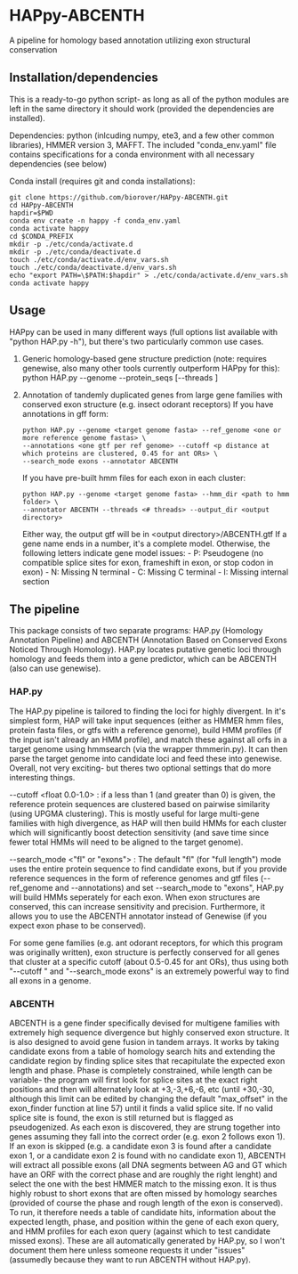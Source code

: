 # HAPpy-ABCENTH
A pipeline for homology based annotation utilizing exon structural conservation

## Installation/dependencies
This is a ready-to-go python script- as long as all of the python modules are left in the same directory it should work (provided the dependencies are installed).

Dependencies: python (inlcuding numpy, ete3, and a few other common libraries), HMMER version 3, MAFFT. The included "conda_env.yaml" file contains specifications for a conda environment with all necessary dependencies (see below)

Conda install (requires git and conda installations):
```
git clone https://github.com/biorover/HAPpy-ABCENTH.git
cd HAPpy-ABCENTH
hapdir=$PWD
conda env create -n happy -f conda_env.yaml
conda activate happy
cd $CONDA_PREFIX
mkdir -p ./etc/conda/activate.d
mkdir -p ./etc/conda/deactivate.d
touch ./etc/conda/activate.d/env_vars.sh
touch ./etc/conda/deactivate.d/env_vars.sh
echo "export PATH=\$PATH:$hapdir" > ./etc/conda/activate.d/env_vars.sh
conda activate happy
```

## Usage
HAPpy can be used in many different ways (full options list available with "python HAP.py -h"), but there's two particularly common use cases.
1. Generic homology-based gene structure prediction (note: requires genewise, also many other tools currently outperform HAPpy for this):
    python HAP.py --genome <target genome fasta> --protein_seqs <protein fasta> [--threads <nthreads>]
 
 2. Annotation of tandemly duplicated genes from large gene families with conserved exon structure (e.g. insect odorant receptors)
    If you have annotations in gff form:
    ```
    python HAP.py --genome <target genome fasta> --ref_genome <one or more reference genome fastas> \
    --annotations <one gtf per ref genome> --cutoff <p distance at which proteins are clustered, 0.45 for ant ORs> \
    --search_mode exons --annotator ABCENTH
    ```
    If you have pre-built hmm files for each exon in each cluster:
    ```
    python HAP.py --genome <target genome fasta> --hmm_dir <path to hmm folder> \
    --annotator ABCENTH --threads <# threads> --output_dir <output directory>
    ```
    Either way, the output gtf will be in \<output directory\>/ABCENTH.gtf
    If a gene name ends in a number, it's a complete model. Otherwise, the following letters indicate gene model issues:
        - P: Pseudogene (no compatible splice sites for exon, frameshift in exon, or stop codon in exon)
        - N: Missing N terminal
        - C: Missing C terminal
        - I: Missing internal section

## The pipeline
This package consists of two separate programs: HAP.py (Homology Annotation Pipeline) and ABCENTH (Annotation Based on Conserved Exons Noticed Through Homology). HAP.py locates putative genetic loci through homology and feeds them into a gene predictor, which can be ABCENTH (also can use genewise).

### HAP.py
The HAP.py pipeline is tailored to finding the loci for highly divergent. In it's simplest form, HAP will take input sequences (either as HMMER hmm files, protein fasta files, or gtfs with a reference genome), build HMM profiles (if the input isn't already an HMM profile), and match these against all orfs in a target genome using hmmsearch (via the wrapper thmmerin.py). It can then parse the target genome into candidate loci and feed these into genewise. Overall, not very exciting- but theres two optional settings that do more interesting things.

  --cutoff <float 0.0-1.0> : if a less than 1 (and greater than 0) is given, the reference protein sequences are clustered based on pairwise similarity (using UPGMA clustering). This is mostly useful for large multi-gene families with high divergence, as HAP will then build HMMs for each cluster which will significantly boost detection sensitivity (and save time since fewer total HMMs will need to be aligned to the target genome).
  
  --search_mode <"fl" or "exons"> : The default "fl" (for "full length") mode uses the entire protein sequence to find candidate exons, but if you provide reference sequences in the form of reference genomes and gtf files (--ref_genome and --annotations) and set --search_mode to "exons", HAP.py will build HMMs seperately for each exon. When exon structures are conserved, this can increase sensitivity and precision. Furthermore, it allows you to use the ABCENTH annotator instead of Genewise (if you expect exon phase to be conserved).
  
For some gene families (e.g. ant odorant receptors, for which this program was originally written), exon structure is perfectly conserved for all genes that cluster at a specific cutoff (about 0.5-0.45 for ant ORs), thus using both "--cutoff <float>" and "--search_mode exons" is an extremely powerful way to find all exons in a genome.
   
### ABCENTH
ABCENTH is a gene finder specifically devised for multigene families with extremely high sequence divergence but highly conserved exon structure. It is also designed to avoid gene fusion in tandem arrays. It works by taking candidate exons from a table of homology search hits and extending the candidate region by finding splice sites that recapitulate the expected exon length and phase. Phase is completely constrained, while length can be variable- the program will first look for splice sites at the exact right positions and then will alternately look at +3,-3,+6,-6, etc (until +30,-30, although this limit can be edited by changing the default "max_offset" in the exon_finder function at line 57) until it finds a valid splice site. If no valid splice site is found, the exon is still returned but is flagged as pseudogenized. As each exon is discovered, they are strung together into genes assuming they fall into the correct order (e.g. exon 2 follows exon 1). If an exon is skipped (e.g. a candidate exon 3 is found after a candidate exon 1, or a candidate exon 2 is found with no candidate exon 1), ABCENTH will extract all possible exons (all DNA segments between AG and GT which have an ORF with the correct phase and are roughly the right lenght) and select the one with the best HMMER match to the missing exon. It is thus highly robust to short exons that are often missed by homology searches (provided of course the phase and rough length of the exon is conserved). To run, it therefore needs a table of candidate hits, information about the expected length, phase, and position within the gene of each exon query, and HMM profiles for each exon query (against which to test candidate missed exons). These are all automatically generated by HAP.py, so I won't document them here unless someone requests it under "issues" (assumedly because they want to run ABCENTH without HAP.py).
